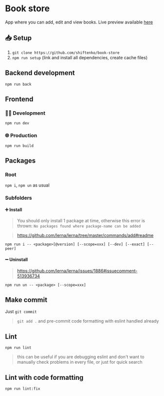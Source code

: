 # Book store

App where you can add, edit and view books. Live
preview available [here](http://lime-test.h1n.ru/book-store)

## 📥 Setup

1. `git clone https://github.com/shiftenko/book-store`
2. `npm run setup` (link and install all dependencies, create cache files)

## Backend development

`npm run back`

## Frontend

### 👷‍♂ Development

`npm run dev`

### 🌐 Production

`npm run build`

## Packages

### Root

`npm i`, `npm un` as usual

### Subfolders

#### ➕ Install

> You should only install 1 package at time, otherwise this error is thrown:
> `No packages found where package-name can be added`

> https://github.com/lerna/lerna/tree/master/commands/add#readme

`npm run i -- <package>[@version] [--scope=xxx] [--dev] [--exact] [--peer]`

#### ➖ Uninstall

> https://github.com/lerna/lerna/issues/1886#issuecomment-513936734

`npm run un -- <package> [--scope=xxx]`

## Make commit

Just `git commit`

> `git add .` and pre-commit code formatting with eslint handled already

## Lint

`npm run lint`

> this can be useful if you are debugging eslint and don't want to manually
> check problems in every file, or just for quick search

## Lint with code formatting

`npm run lint:fix`
